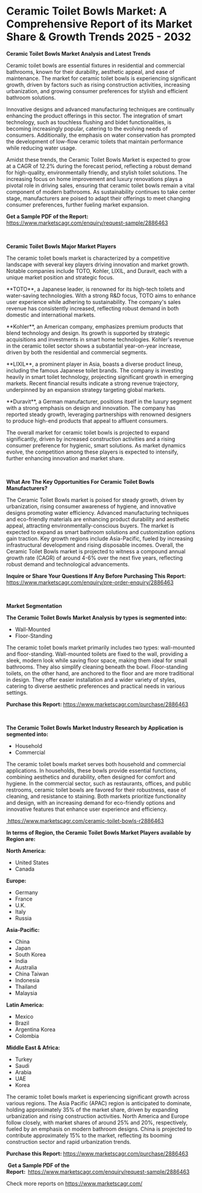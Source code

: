 <p><h1>Ceramic Toilet Bowls Market: A Comprehensive Report of its Market Share & Growth Trends 2025 - 2032</h1></p><p><strong>Ceramic Toilet Bowls Market Analysis and Latest Trends</strong></p>
<p><p>Ceramic toilet bowls are essential fixtures in residential and commercial bathrooms, known for their durability, aesthetic appeal, and ease of maintenance. The market for ceramic toilet bowls is experiencing significant growth, driven by factors such as rising construction activities, increasing urbanization, and growing consumer preferences for stylish and efficient bathroom solutions. </p><p>Innovative designs and advanced manufacturing techniques are continually enhancing the product offerings in this sector. The integration of smart technology, such as touchless flushing and bidet functionalities, is becoming increasingly popular, catering to the evolving needs of consumers. Additionally, the emphasis on water conservation has prompted the development of low-flow ceramic toilets that maintain performance while reducing water usage.</p><p>Amidst these trends, the Ceramic Toilet Bowls Market is expected to grow at a CAGR of 12.2% during the forecast period, reflecting a robust demand for high-quality, environmentally friendly, and stylish toilet solutions. The increasing focus on home improvement and luxury renovations plays a pivotal role in driving sales, ensuring that ceramic toilet bowls remain a vital component of modern bathrooms. As sustainability continues to take center stage, manufacturers are poised to adapt their offerings to meet changing consumer preferences, further fueling market expansion.</p></p>
<p><strong>Get a Sample PDF of the Report:&nbsp;</strong> <a href="https://www.marketscagr.com/enquiry/request-sample/2886463?utm_campaign=3263&utm_medium=2&utm_source=Github&utm_content=ia&utm_term=13032025&utm_id=ceramic-toilet-bowls">https://www.marketscagr.com/enquiry/request-sample/2886463</a></p>
<p>&nbsp;</p>
<p><strong>Ceramic Toilet Bowls Major Market Players</strong></p>
<p><p>The ceramic toilet bowls market is characterized by a competitive landscape with several key players driving innovation and market growth. Notable companies include TOTO, Kohler, LIXIL, and Duravit, each with a unique market position and strategic focus.</p><p>**TOTO**, a Japanese leader, is renowned for its high-tech toilets and water-saving technologies. With a strong R&D focus, TOTO aims to enhance user experience while adhering to sustainability. The company's sales revenue has consistently increased, reflecting robust demand in both domestic and international markets.</p><p>**Kohler**, an American company, emphasizes premium products that blend technology and design. Its growth is supported by strategic acquisitions and investments in smart home technologies. Kohler's revenue in the ceramic toilet sector shows a substantial year-on-year increase, driven by both the residential and commercial segments.</p><p>**LIXIL**, a prominent player in Asia, boasts a diverse product lineup, including the famous Japanese toilet brands. The company is investing heavily in smart toilet technology, projecting significant growth in emerging markets. Recent financial results indicate a strong revenue trajectory, underpinned by an expansion strategy targeting global markets.</p><p>**Duravit**, a German manufacturer, positions itself in the luxury segment with a strong emphasis on design and innovation. The company has reported steady growth, leveraging partnerships with renowned designers to produce high-end products that appeal to affluent consumers.</p><p>The overall market for ceramic toilet bowls is projected to expand significantly, driven by increased construction activities and a rising consumer preference for hygienic, smart solutions. As market dynamics evolve, the competition among these players is expected to intensify, further enhancing innovation and market share.</p></p>
<p>&nbsp;</p>
<p><strong>What Are The Key Opportunities For Ceramic Toilet Bowls Manufacturers?</strong></p>
<p><p>The Ceramic Toilet Bowls market is poised for steady growth, driven by urbanization, rising consumer awareness of hygiene, and innovative designs promoting water efficiency. Advanced manufacturing techniques and eco-friendly materials are enhancing product durability and aesthetic appeal, attracting environmentally-conscious buyers. The market is expected to expand as smart bathroom solutions and customization options gain traction. Key growth regions include Asia-Pacific, fueled by increasing infrastructural development and rising disposable incomes. Overall, the Ceramic Toilet Bowls market is projected to witness a compound annual growth rate (CAGR) of around 4-6% over the next five years, reflecting robust demand and technological advancements.</p></p>
<p><strong>Inquire or Share Your Questions If Any Before Purchasing This Report:</strong> <a href="https://www.marketscagr.com/enquiry/pre-order-enquiry/2886463?utm_campaign=3263&utm_medium=2&utm_source=Github&utm_content=ia&utm_term=13032025&utm_id=ceramic-toilet-bowls">https://www.marketscagr.com/enquiry/pre-order-enquiry/2886463</a></p>
<p>&nbsp;</p>
<p><strong>Market Segmentation</strong></p>
<p><strong>The Ceramic Toilet Bowls Market Analysis by types is segmented into:</strong></p>
<p><ul><li>Wall-Mounted</li><li>Floor-Standing</li></ul></p>
<p><p>The ceramic toilet bowls market primarily includes two types: wall-mounted and floor-standing. Wall-mounted toilets are fixed to the wall, providing a sleek, modern look while saving floor space, making them ideal for small bathrooms. They also simplify cleaning beneath the bowl. Floor-standing toilets, on the other hand, are anchored to the floor and are more traditional in design. They offer easier installation and a wider variety of styles, catering to diverse aesthetic preferences and practical needs in various settings.</p></p>
<p><strong>Purchase this Report:&nbsp;</strong><a href="https://www.marketscagr.com/purchase/2886463?utm_campaign=3263&utm_medium=2&utm_source=Github&utm_content=ia&utm_term=13032025&utm_id=ceramic-toilet-bowls">https://www.marketscagr.com/purchase/2886463</a></p>
<p>&nbsp;</p>
<p><strong>The Ceramic Toilet Bowls Market Industry Research by Application is segmented into:</strong></p>
<p><ul><li>Household</li><li>Commercial</li></ul></p>
<p><p>The ceramic toilet bowls market serves both household and commercial applications. In households, these bowls provide essential functions, combining aesthetics and durability, often designed for comfort and hygiene. In the commercial sector, such as restaurants, offices, and public restrooms, ceramic toilet bowls are favored for their robustness, ease of cleaning, and resistance to staining. Both markets prioritize functionality and design, with an increasing demand for eco-friendly options and innovative features that enhance user experience and efficiency.</p></p>
<p><a href="https://www.marketscagr.com/ceramic-toilet-bowls-r2886463?utm_campaign=3263&utm_medium=2&utm_source=Github&utm_content=ia&utm_term=13032025&utm_id=ceramic-toilet-bowls">&nbsp;https://www.marketscagr.com/ceramic-toilet-bowls-r2886463</a></p>
<p><strong>In terms of Region, the Ceramic Toilet Bowls Market Players available by Region are:</strong></p>
<p>
    <p> <strong> North America: </strong>
        <ul>
            <li>United States</li>
            <li>Canada</li>
        </ul>
        </p> 
    <p> <strong> Europe: </strong>
        <ul>
            <li>Germany</li>
            <li>France</li>
            <li>U.K.</li>
            <li>Italy</li>
            <li>Russia</li>
        </ul>
        </p> 
    <p> <strong> Asia-Pacific: </strong>
        <ul>
            <li>China</li>
            <li>Japan</li>
            <li>South Korea</li>
            <li>India</li>
            <li>Australia</li>
            <li>China Taiwan</li>
            <li>Indonesia</li>
            <li>Thailand</li>
            <li>Malaysia</li>
        </ul>
        </p> 
    <p> <strong> Latin America: </strong>
        <ul>
            <li>Mexico</li>
            <li>Brazil</li>
            <li>Argentina Korea</li>
            <li>Colombia</li>
        </ul>
        </p> 
    <p> <strong> Middle East & Africa: </strong>
        <ul>
            <li>Turkey</li>
            <li>Saudi</li>
            <li>Arabia</li>
            <li>UAE</li>
            <li>Korea</li>
        </ul>
    </p>
    </p>
<p><p>The ceramic toilet bowls market is experiencing significant growth across various regions. The Asia Pacific (APAC) region is anticipated to dominate, holding approximately 35% of the market share, driven by expanding urbanization and rising construction activities. North America and Europe follow closely, with market shares of around 25% and 20%, respectively, fueled by an emphasis on modern bathroom designs. China is projected to contribute approximately 15% to the market, reflecting its booming construction sector and rapid urbanization trends.</p></p>
<p><strong>Purchase this Report: </strong><a href="https://www.marketscagr.com/purchase/2886463?utm_campaign=3263&utm_medium=2&utm_source=Github&utm_content=ia&utm_term=13032025&utm_id=ceramic-toilet-bowls">https://www.marketscagr.com/purchase/2886463</a></p>
<p>&nbsp;<strong>Get a Sample PDF of the Report:&nbsp;&nbsp;</strong><a href="https://www.marketscagr.com/enquiry/request-sample/2886463?utm_campaign=3263&utm_medium=2&utm_source=Github&utm_content=ia&utm_term=13032025&utm_id=ceramic-toilet-bowls">https://www.marketscagr.com/enquiry/request-sample/2886463</a></p>
<p><strong></strong></p>
<p>Check more reports on <a href="https://www.marketscagr.com/?utm_campaign=3263&utm_medium=2&utm_source=Github&utm_content=ia&utm_term=13032025&utm_id=ceramic-toilet-bowls">https://www.marketscagr.com/</a></p>